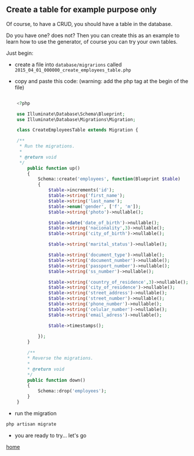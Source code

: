 ## Create a table for example purpose only ###


Of course, to have a CRUD, you should have a table in the database.

Do you have one?
does not?
Then you can create this as an example to learn how to use the generator, of course you can try your own tables.

Just begin:

* create a file into `database/migrarions` called `2015_04_01_000000_create_employees_table.php`

* copy and paste this code: (warning: add the php tag at the begin of the file)

```php

	<?php

	use Illuminate\Database\Schema\Blueprint;
	use Illuminate\Database\Migrations\Migration;

	class CreateEmployeesTable extends Migration {

	/**
	 * Run the migrations.
	 *
	 * @return void
	 */
		public function up()
		{
			Schema::create('employees', function(Blueprint $table)
			{
				$table->increments('id');
				$table->string('first_name');
				$table->string('last_name');
				$table->enum('gender', ['f', 'm']);
				$table->string('photo')->nullable();

				$table->date('date_of_birth')->nullable();
				$table->string('nacionality',3)->nullable();
				$table->string('city_of_birth')->nullable();

				$table->string('marital_status')->nullable();		

				$table->string('document_type')->nullable();
				$table->string('document_number')->nullable();
				$table->string('passport_number')->nullable();
				$table->string('ss_number')->nullable();

				$table->string('country_of_residence',3)->nullable();
				$table->string('city_of_residence')->nullable();
				$table->string('street_address')->nullable();
				$table->string('street_number')->nullable();
				$table->string('phone_number')->nullable();
				$table->string('celular_number')->nullable();
				$table->string('email_adress')->nullable();	

				$table->timestamps();
	
			});
		}

		/**
	 	* Reverse the migrations.
	 	*
	 	* @return void
	 	*/
		public function down()
		{
			Schema::drop('employees');
		}
	}

```

* run the migration

```bash
php artisan migrate
```

* you are ready to try... let's go



[home](../readme.md)